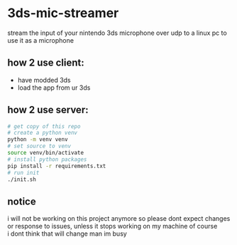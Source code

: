 # 3ds-mic-streamer

stream the input of your nintendo 3ds microphone over udp to a linux pc to use it as a microphone

## how 2 use client:
- have modded 3ds  
- load the app from ur 3ds  

## how 2 use server:
```bash
# get copy of this repo
# create a python venv
python -m venv venv
# set source to venv
source venv/bin/activate
# install python packages
pip install -r requirements.txt
# run init
./init.sh
```

## notice
i will not be working on this project anymore so please dont expect changes or response to issues, unless it stops working on my machine of course  
i dont think that will change man im busy  
